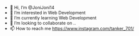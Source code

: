 - 👋 Hi, I’m @JoniJoni14
- 👀 I’m interested in Web Development
- 🌱 I’m currently learning Web Development
- 💞️ I’m looking to collaborate on ..
- 📫 How to reach me https://www.instagram.com/tanker_701/

<!---
JoniJoni14/JoniJoni14 is a ✨ special ✨ repository because its `README.md` (this file) appears on your GitHub profile.
You can click the Preview link to take a look at your changes.
--->
